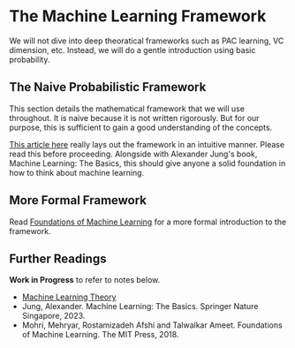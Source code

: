 # The Machine Learning Framework

We will not dive into deep theoratical frameworks such as PAC learning, VC dimension, etc. Instead, we will do a gentle introduction using basic probability.

## The Naive Probabilistic Framework

This section details the mathematical framework that we will use throughout. It is
naive because it is not written rigorously. But for our purpose, this is sufficient
to gain a good understanding of the concepts.

[This article here](https://mostafa-samir.github.io/ml-theory-pt1/) really lays out
the framework in an intuitive manner. Please read this before proceeding. Alongside
with Alexander Jung's book, Machine Learning: The Basics, this should give anyone
a solid foundation in how to think about machine learning.

## More Formal Framework

Read [Foundations of Machine Learning](https://cs.nyu.edu/~mohri/mlbook/) for a more formal introduction to the framework.

## Further Readings

**Work in Progress** to refer to notes below.

- [Machine Learning Theory](https://mostafa-samir.github.io)
- Jung, Alexander. Machine Learning: The Basics. Springer Nature Singapore, 2023.
- Mohri, Mehryar, Rostamizadeh Afshi and Talwalkar Ameet. Foundations of Machine Learning. The MIT Press, 2018.
